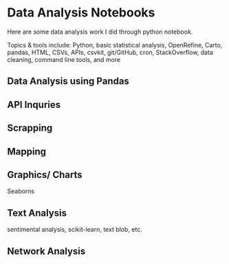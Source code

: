 # Data Analysis Notebooks

Here are some data analysis work I did through python notebook.

Topics & tools include: Python, basic statistical analysis, OpenRefine, Carto, pandas, HTML, CSVs, APIs, csvkit, git/GitHub, cron, StackOverflow, data cleaning, command line tools, and more

## Data Analysis using Pandas

## API Inquries

## Scrapping

## Mapping

## Graphics/ Charts
Seaborns

## Text Analysis
sentimental analysis, scikit-learn, text blob, etc.

## Network Analysis